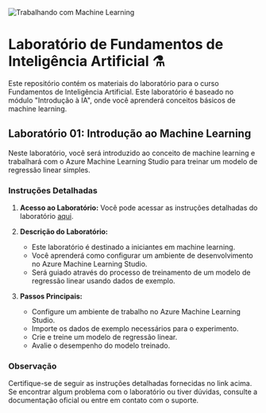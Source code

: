 ![Trabalhando com Machine Learning](https://hermes.dio.me/lab_projects/badges/87d332d0-5198-4a2f-b159-38c8c2976954.png)

# Laboratório de Fundamentos de Inteligência Artificial ⚗️

Este repositório contém os materiais do laboratório para o curso Fundamentos de Inteligência Artificial. Este laboratório é baseado no módulo "Introdução à IA", onde você aprenderá conceitos básicos de machine learning.

## Laboratório 01: Introdução ao Machine Learning

Neste laboratório, você será introduzido ao conceito de machine learning e trabalhará com o Azure Machine Learning Studio para treinar um modelo de regressão linear simples.

### Instruções Detalhadas

1. **Acesso ao Laboratório:** Você pode acessar as instruções detalhadas do laboratório [aqui](https://microsoftlearning.github.io/mslearn-ai-fundamentals/Instructions/Labs/01-machine-learning.html).
   
2. **Descrição do Laboratório:**
   - Este laboratório é destinado a iniciantes em machine learning.
   - Você aprenderá como configurar um ambiente de desenvolvimento no Azure Machine Learning Studio.
   - Será guiado através do processo de treinamento de um modelo de regressão linear usando dados de exemplo.

3. **Passos Principais:**
   - Configure um ambiente de trabalho no Azure Machine Learning Studio.
   - Importe os dados de exemplo necessários para o experimento.
   - Crie e treine um modelo de regressão linear.
   - Avalie o desempenho do modelo treinado.


### Observação

Certifique-se de seguir as instruções detalhadas fornecidas no link acima. Se encontrar algum problema com o laboratório ou tiver dúvidas, consulte a documentação oficial ou entre em contato com o suporte.
